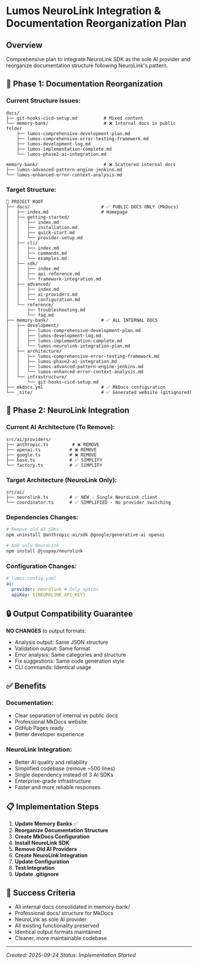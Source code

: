 # Lumos NeuroLink Integration & Documentation Reorganization Plan

## Overview

Comprehensive plan to integrate NeuroLink SDK as the sole AI provider and
reorganize documentation structure following NeuroLink's pattern.

## 🎯 Phase 1: Documentation Reorganization

### Current Structure Issues:

```
docs/
├── git-hooks-cicd-setup.md          # Mixed content
└── memory-bank/                     # ❌ Internal docs in public folder
    ├── lumos-comprehensive-development-plan.md
    ├── lumos-comprehensive-error-testing-framework.md
    ├── lumos-development-log.md
    ├── lumos-implementation-complete.md
    └── lumos-phase2-ai-integration.md

memory-bank/                         # ❌ Scattered internal docs
├── lumos-advanced-pattern-engine-jenkins.md
└── lumos-enhanced-error-context-analysis.md
```

### Target Structure:

```
📁 PROJECT ROOT
├── docs/                           # ✅ PUBLIC DOCS ONLY (MkDocs)
│   ├── index.md                    # Homepage
│   ├── getting-started/
│   │   ├── index.md
│   │   ├── installation.md
│   │   ├── quick-start.md
│   │   └── provider-setup.md
│   ├── cli/
│   │   ├── index.md
│   │   ├── commands.md
│   │   └── examples.md
│   ├── sdk/
│   │   ├── index.md
│   │   ├── api-reference.md
│   │   └── framework-integration.md
│   ├── advanced/
│   │   ├── index.md
│   │   ├── ai-providers.md
│   │   └── configuration.md
│   └── reference/
│       ├── troubleshooting.md
│       └── faq.md
├── memory-bank/                    # ✅ ALL INTERNAL DOCS
│   ├── development/
│   │   ├── lumos-comprehensive-development-plan.md
│   │   ├── lumos-development-log.md
│   │   ├── lumos-implementation-complete.md
│   │   └── lumos-neurolink-integration-plan.md
│   ├── architecture/
│   │   ├── lumos-comprehensive-error-testing-framework.md
│   │   ├── lumos-phase2-ai-integration.md
│   │   ├── lumos-advanced-pattern-engine-jenkins.md
│   │   └── lumos-enhanced-error-context-analysis.md
│   └── infrastructure/
│       └── git-hooks-cicd-setup.md
├── mkdocs.yml                      # ✅ MkDocs configuration
└── _site/                          # ✅ Generated website (gitignored)
```

## 🚀 Phase 2: NeuroLink Integration

### Current AI Architecture (To Remove):

```
src/ai/providers/
├── anthropic.ts         # ❌ REMOVE
├── openai.ts           # ❌ REMOVE
├── google.ts           # ❌ REMOVE
├── base.ts             # ✅ SIMPLIFY
└── factory.ts          # ✅ SIMPLIFY
```

### Target Architecture (NeuroLink Only):

```
src/ai/
├── neurolink.ts        # ✅ NEW - Single NeuroLink client
└── coordinator.ts      # ✅ SIMPLIFIED - No provider switching
```

### Dependencies Changes:

```bash
# Remove old AI SDKs
npm uninstall @anthropic-ai/sdk @google/generative-ai openai

# Add only NeuroLink
npm install @juspay/neurolink
```

### Configuration Changes:

```yaml
# lumos.config.yaml
ai:
  provider: neurolink # Only option
  apiKey: ${NEUROLINK_API_KEY}
```

## 🔒 Output Compatibility Guarantee

**NO CHANGES** to output formats:

- Analysis output: Same JSON structure
- Validation output: Same format
- Error analysis: Same categories and structure
- Fix suggestions: Same code generation style
- CLI commands: Identical usage

## ✅ Benefits

### Documentation:

- Clear separation of internal vs public docs
- Professional MkDocs website
- GitHub Pages ready
- Better developer experience

### NeuroLink Integration:

- Better AI quality and reliability
- Simplified codebase (remove ~500 lines)
- Single dependency instead of 3 AI SDKs
- Enterprise-grade infrastructure
- Faster and more reliable responses

## 📋 Implementation Steps

1. **Update Memory Banks** ✅
2. **Reorganize Documentation Structure**
3. **Create MkDocs Configuration**
4. **Install NeuroLink SDK**
5. **Remove Old AI Providers**
6. **Create NeuroLink Integration**
7. **Update Configuration**
8. **Test Integration**
9. **Update .gitignore**

## 🎯 Success Criteria

- All internal docs consolidated in memory-bank/
- Professional docs/ structure for MkDocs
- NeuroLink as sole AI provider
- All existing functionality preserved
- Identical output formats maintained
- Cleaner, more maintainable codebase

---

_Created: 2025-09-24_ _Status: Implementation Started_
